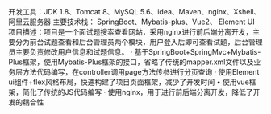 开发工具：JDK 1.8、Tomcat 8、MySQL 5.6、idea、Maven、nginx、Xshell、阿里云服务器
主要技术栈：  SpringBoot、Mybatis-plus、Vue2、 Element UI
项目描述：项目是一个面试题搜索查看网站，采用nginx进行前后端分离开发，主要分为前台试题查看和后台管理员两个模块，用户登入后即可查看试题，后台管理员主要负责修改用户信息和试题信息。
· 基于SpringBoot+SpringMvc+Mybatis-Plus框架，使用Mybatis-Plus框架的接口，省略了传统的mapper.xml文件以及业务层方法代码编写，在controller调用page方法传参进行分页查询
· 使用Element ui组件+flex风格布局，快速构建了项目页面框架，减少了开发时间
• 使用vue框架，简化了传统的JS代码编写
· 使用nginx，用于进行前后端分离开发，降低了开发的耦合性

